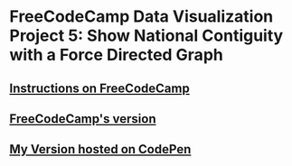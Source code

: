 # FreeCodeCamp Data Visualization Project 5: Show National Contiguity with a Force Directed Graph

## [Instructions on FreeCodeCamp](https://www.freecodecamp.org/challenges/map-data-across-the-globe)

## [FreeCodeCamp's version](https://codepen.io/freeCodeCamp/full/mVEJag)

## [My Version hosted on CodePen](https://codepen.io/leonard92/full/pLdEVo/)
